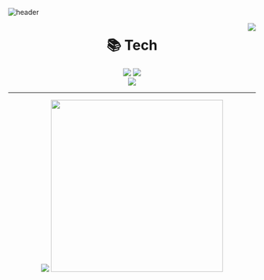 ![header](https://capsule-render.vercel.app/api?type=waving&color=auto&height=200&section=header&text=Welcome&desc=sandor2889`s%20dream&fontSize=90&fontAlignY=35&descAlignY=56&descAlign=62)

<!-- BOJ -->
<img align='right' src="http://mazassumnida.wtf/api/v2/generate_badge?boj=sandor2889">

<!-- Tech -->
<div align=center><h1>📚 Tech</h1></div>
<div align=center>
  <img src="https://img.shields.io/badge/c++-00599C?style=for-the-badge&logo=c%2B%2B&logoColor=white">
  <img src="https://img.shields.io/badge/C%23-239120?style=for-the-badge&logo=c-sharp&logoColor=white"> <br>
  <img src="https://img.shields.io/badge/Unity-100000?style=for-the-badge&logo=unity&logoColor=white">
</div>

***

<!-- stats -->
<div align=middle>
<img align='' src="https://github-readme-stats.vercel.app/api?username=sandor2889&count_private=true&show_icons=true&theme=radical">
<img align='' src="https://github-readme-stats.vercel.app/api/top-langs/?username=sandor2889&langs_count=8&layout=compact&theme=dark", width = 350>
</div>
